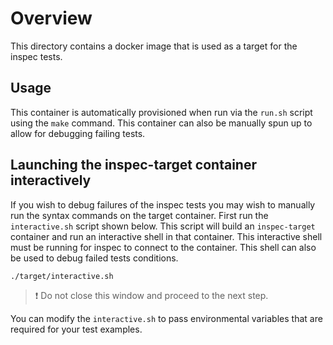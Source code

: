 # Overview

This directory contains a docker image that is used as a target for the inspec tests.


## Usage

This container is automatically provisioned when run via the `run.sh` script using the `make` command. This container can also be manually spun up to allow for debugging failing tests. 

## Launching the inspec-target container interactively

If you wish to debug failures of the inspec tests you may wish to manually run the syntax commands on the target container.
First run the `interactive.sh` script shown below. This script will build an `inspec-target` container and run an interactive shell in that           container. This interactive shell must be running for inspec to connect to the        container. This shell can also be used to debug failed tests    conditions.

```shell
./target/interactive.sh
```

> :exclamation: Do not close this window and proceed to the next step.

You can modify the `interactive.sh` to pass environmental variables that are required for your test examples.
